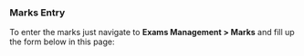### Marks Entry

To enter the marks just navigate to **Exams Management > Marks** and fill up the form below in this page:

<!-- ![Marks Entry Page](/images/exams/marks-entry.png) -->
